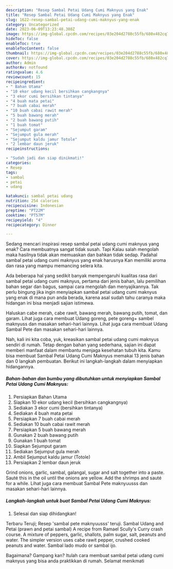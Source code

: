 ```yaml
---
description: "Resep Sambal Petai Udang Cumi Maknyus yang Enak"
title: "Resep Sambal Petai Udang Cumi Maknyus yang Enak"
slug: 1622-resep-sambal-petai-udang-cumi-maknyus-yang-enak
category: Uncategorized
date: 2023-06-09T13:23:48.308Z
image: https://img-global.cpcdn.com/recipes/03e204d2788c55fb/680x482cq70/sambal-petai-udang-cumi-maknyus-foto-resep-utama.jpg
hideToc: false
enableToc: true
enableTocContent: false
thumbnail: https://img-global.cpcdn.com/recipes/03e204d2788c55fb/680x482cq70/sambal-petai-udang-cumi-maknyus-foto-resep-utama.jpg
cover: https://img-global.cpcdn.com/recipes/03e204d2788c55fb/680x482cq70/sambal-petai-udang-cumi-maknyus-foto-resep-utama.jpg
author: Admin
authorAv: notfound
ratingvalue: 4.6
reviewcount: 15
recipeingredient:
- " Bahan Utama"
- "10 ekor udang kecil bersihkan cangkangnya"
- "3 ekor cumi bersihkan tintanya"
- "4 buah mata petai"
- "7 buah cabai merah"
- "10 buah cabai rawit merah"
- "5 buah bawang merah"
- "2 buah bawang putih"
- "1 buah tomat"
- "Sejumput garam"
- "Sejumput gula merah"
- "Sejumput kaldu jamur Totole"
- "2 lembar daun jeruk"
recipeinstructions:

- "Sudah jadi dan siap dinikmati!"
categories:
- Resep
tags:
- sambal
- petai
- udang

katakunci: sambal petai udang 
nutrition: 254 calories
recipecuisine: Indonesian
preptime: "PT22M"
cooktime: "PT57M"
recipeyield: "4"
recipecategory: Dinner

---
```



Sedang mencari inspirasi resep sambal petai udang cumi maknyus yang enak? Cara membuatnya sangat tidak susah. Tapi Kalau salah mengolah maka hasilnya tidak akan memuaskan dan bahkan tidak sedap. Padahal sambal petai udang cumi maknyus yang enak harusnya Kan memiliki aroma dan rasa yang mampu memancing selera kita.


Ada beberapa hal yang sedikit banyak mempengaruhi kualitas rasa dari sambal petai udang cumi maknyus, pertama dari jenis bahan, lalu pemilihan bahan segar dan bagus, sampai cara mengolah dan menyajikannya. Tak perlu bingung jika ingin menyiapkan sambal petai udang cumi maknyus yang enak di mana pun anda berada, karena asal sudah tahu caranya maka hidangan ini bisa menjadi sajian istimewa.

Haluskan cabe merah, cabe rawit, bawang merah, bawang putih, tomat, dan garam. Lihat juga cara membuat Udang goreng, pete goreng+ sambel maknyuss dan masakan sehari-hari lainnya. Lihat juga cara membuat Udang Sambal Pete dan masakan sehari-hari lainnya.


Nah, kali ini kita coba, yuk, kreasikan sambal petai udang cumi maknyus sendiri di rumah. Tetap dengan bahan yang sederhana, sajian ini dapat memberi manfaat dalam membantu menjaga kesehatan tubuh kita. Kamu bisa membuat Sambal Petai Udang Cumi Maknyus memakai 13 jenis bahan dan 0 langkah pembuatan. Berikut ini langkah-langkah dalam menyiapkan hidangannya.

<!--inarticleads1-->

##### Bahan-bahan dan bumbu yang dibutuhkan untuk menyiapkan Sambal Petai Udang Cumi Maknyus:

1. Persiapkan  Bahan Utama
1. Siapkan 10 ekor udang kecil (bersihkan cangkangnya)
1. Sediakan 3 ekor cumi (bersihkan tintanya)
1. Sediakan 4 buah mata petai
1. Persiapkan 7 buah cabai merah
1. Sediakan 10 buah cabai rawit merah
1. Persiapkan 5 buah bawang merah
1. Gunakan 2 buah bawang putih
1. Gunakan 1 buah tomat
1. Siapkan Sejumput garam
1. Sediakan Sejumput gula merah
1. Ambil Sejumput kaldu jamur (Totole)
1. Persiapkan 2 lembar daun jeruk


Grind onions, garlic, sambal, galangal, sugar and salt together into a paste. Sauté this in the oil until the onions are yellow. Add the shrimps and sauté for a while. Lihat juga cara membuat Sambal Pete maknyuusss dan masakan sehari-hari lainnya. 

<!--inarticleads2-->

##### Langkah-langkah untuk buat Sambal Petai Udang Cumi Maknyus:


1. Selesai dan siap dihidangkan!

Terbaru Teruji; Resep &#39;sambal pete maknyuusss&#39; teruji. Sambal Udang and Petai (prawn and petai sambal) A recipe from Ramael Scully&#39;s Curry crash course. A mixture of peppers, garlic, shallots, palm sugar, salt, peanuts and water. The simpler version uses cabe rawit pepper, crushed cooked peanuts and water. Sambal lado mudo or sambal ijo. 

Bagaimana? Gampang kan? Itulah cara membuat sambal petai udang cumi maknyus yang bisa anda praktikkan di rumah. Selamat menikmati
